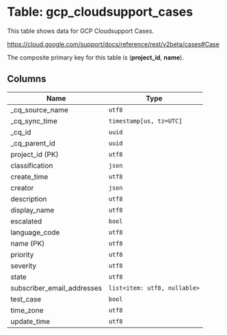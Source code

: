 # Table: gcp_cloudsupport_cases

This table shows data for GCP Cloudsupport Cases.

https://cloud.google.com/support/docs/reference/rest/v2beta/cases#Case

The composite primary key for this table is (**project_id**, **name**).

## Columns

| Name          | Type          |
| ------------- | ------------- |
|_cq_source_name|`utf8`|
|_cq_sync_time|`timestamp[us, tz=UTC]`|
|_cq_id|`uuid`|
|_cq_parent_id|`uuid`|
|project_id (PK)|`utf8`|
|classification|`json`|
|create_time|`utf8`|
|creator|`json`|
|description|`utf8`|
|display_name|`utf8`|
|escalated|`bool`|
|language_code|`utf8`|
|name (PK)|`utf8`|
|priority|`utf8`|
|severity|`utf8`|
|state|`utf8`|
|subscriber_email_addresses|`list<item: utf8, nullable>`|
|test_case|`bool`|
|time_zone|`utf8`|
|update_time|`utf8`|